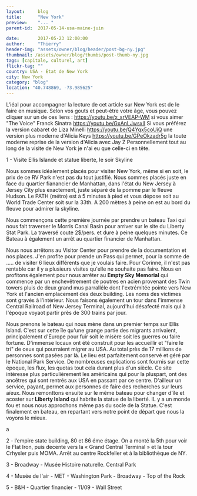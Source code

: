 ```yaml
---
layout:     blog
title:      "New York"
preview:    "... "
parent-id:  2017-05-14-usa-maine-juin

date:       2017-05-23 12:00:00
author:     "Thierry"
header-img: "assets/owner/blog/header/post-bg-ny.jpg"
thumbnail: /assets/owner/blog/thumbs/post-thumb-ny.jpg
tags: [capitale, culturel, art]
flickr-tag: ""
country: USA - Etat de New York
city: New York
category: "blog"
location: "40.748869, -73.985625"
---
```


L'iéal pour accompagner la lecture de cet article sur New York est de le faire en musique. Selon vos gouts et peut-être votre âge, vous pouvez cliquer sur un de ces liens :
https://youtu.be/x_srVEAP-WM si vous aimer "The Voice" Franck Sinatra
https://youtu.be/GxAnLJwsxII Si vous préférez la version cabaret de Liza Minelli
https://youtu.be/Q4Yqx5coUiQ une version plus moderne d'Alicia Keys
https://youtu.be/GPeOkzadr5g la toute moderne reprise de la version d'Alicia avec Jay Z
Personnellement tout au long de la visite de New York je n'ai eu que celle-ci en tête.


1 - Visite Ellis Islande et statue liberte, le soir Skyline

Nous sommes idéalement placés pour visiter New York, même si en soit, le prix de ce RV Park n'est pas du tout justifié. Nous sommes placés juste en face du quartier fianancier de Manhattan, dans l'état du New Jersey à Jersey City plus exactement, juste séparé de la pomme par le fleuve Hudson. Le PATH (métro) est à 5 minutes à pied et vous dépose soit au World Trade Center soit sur la 33th. A 200 mètres à peine on est au bord du fleuve pour admirer la skyline.

Nous commençons cette première journée par prendre un bateau Taxi qui nous fait traverser le Morris Canal Basin pour arriver sur le site du Liberty Stat Park. La traversé coute 2$/pers. et dure à peine quelques minutes. Ce Bateau à également un arrêt au quartier financier de Manhattan.

Nous nous arrêtons au Visitor Center pour prendre de la documentation et nos places. J'en profite pour prende un Pass qui permet, pour la somme de ..... de visiter 6 lieux différents que je voulais faire. Pour Corinne, il n'est pas rentable car il y a plusieurs visites qu'elle ne souhaite pas faire. Nous en profitons également pour nous arrêter au **Empty Sky Memorial** qui commence par un enchevêtrement de poutres en acien provenant des Twin towers pluis de deux grand mus parralléle dont l'extrémitée pointe vers New York et l'ancien emplacement des deux building. Les noms des victimes sont gravés à l'intérieur. Nous faisons également un tour dans l'immense Central Railroad of New Jersey Terminal, aujourd'hui désafecté mais qui à l'époque voyaot partir près de 300 trains par jour.

Nous prenons le bateau qui nous mène dans un premier temps sur Ellis Island. C'est sur cette île qu'une grange partie des migrants arrivaient, principalement d'Europe pour fuir soit le misère soit les guerres ou faire fortune. D'immense locaux ont été construit pour les accueillir et "faire le tri" de ceux qui pourraient migrer au USA. Au total près de 17 millions de personnes sont pasées par là. Le lieu est parfaitement conservé et géré par le National Park Service. De nombreuses explications sont fournis sur cette époque, les flux, les quotas tout cela durant plus d'un siècle. Ce site intéresse plus particulièrement les américains qui pour la pluspart, ont des ancêtres qui sont rentrés aux USA en passant par ce centre. D'ailleur un service, payant, permet aux personnes de faire des recherches sur leurs aïeux. Nous remonttons ensuite sur le même bateau pour changer d'île et acoster sur **Liberty Island** qui habrite la statue de la liberté. IL y a un monde fou et nous nous approchons même pas du socle de la Statue. C'est finalement en bateau, en repartant vers notre point de départ que nous la voyons le mieux. 

a    




2 - l’empire state building, 80 et 86 éme étage. On a monté la 5th pour voir le Flat Iron, puis decente vers la « Grand Central Terminal » et la tour Crhysler puis MOMA. Arrêt au centre Rockfeller et à la bibliothèque de NY.

3 - Broadway - Musée Histoire naturelle. Central Park

4 - Musée de l'air - MET - Washington Park - Broadway - Top of the Rock

5 - B&H - Quartier financier - 11/09 - Wall Street